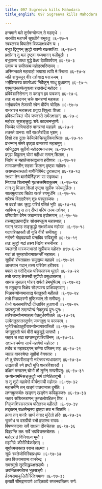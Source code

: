 ```yaml
---
title: 097 Sugreeva kills Mahodara
title_english: 097 Sugreeva kills Mahodara

---
```

<div class="audioEmbed"  caption="श्रीराम-हरिसीताराममूर्ति-घनपाठिभ्यां वचनम्" src="https://archive.org/download/Ramayana-recitation-Sriram-harisItArAmamUrti-Ghanapaati-v2/Kanda_6/Kanda_6_YK-097-Sugreeva_kills_Mahodara_0.mp3"></div>

हन्यमाने बले तूर्णमन्योन्यन् ते महामृधे ।  
सरसीव महाघर्मे सूपक्षीणे बभूवतुः ॥६-९७-१  
स्वबलस्य विघातेन विरूपाक्षवधेन च ।  
बभूव द्विगुणन् क्रुद्धो रावणो राक्षसाधिपः ॥६-९७-२  
प्रक्षीणन् तु बलं दृष्ट्वा वध्यमानन् वलीमुखैः ।  
बभूवास्य व्यथा युद्धे प्रेक्ष्य दैवविपर्ययम् ॥६-९७-३  
उवाच च समीपस्थं महोदरमरिन्दमम् ।  
अस्मिन्काले महाबाहो जयाशा त्वयि मे स्थिता ॥६-९७-४  
जहि शत्रुचमून् वीर दर्शयाद्य पराक्रमम् ।  
भर्तृपिण्डस्य कालोअयं निर्वेष्टुन् साधु युध्यताम् ॥६-९७-५  
एवमुक्तस्तथेत्युक्त्वा राक्षसेन्द्रं महोदरः ।  
प्रविवेशारिसेनान् स पतङ्ग इव पावकम् ॥६-९७-६  
ततः स कदनन् चक्रे वानराणां महाबलः ।  
भर्तृवाक्येन तेजस्वी स्वेन वीर्येण चोदितः ॥६-९७-७  
वानराश्च महासत्त्वः प्रगृह्य विपुलाः शिलाः ।  
प्रविश्यारिबलं भीमं जघ्नस्ते सर्वराक्षसान् ॥६-९७-८  
महोदरः सुसङ्क्रुद्धः शरैः काज्ञ्चनभूषणैः ।  
चिच्चेद पाणिपादोरु वानराणां महाहवे ॥६-९७-९  
ततस्ते वानराः सर्वे राक्षसैरर्दिता भृशम् ।  
दिशो दश द्रुताः केचित्केचित्सुग्रीवमाश्रिताः ॥६-९७-१०  
प्रभग्नान् समरे दृष्ट्वा वानराणां महाचमूम् ।  
अभिदुद्राव सुग्रीवो महोदरमनन्तरम् ॥६-९७-११  
प्रगृह्य विपुलान् घोरां महीधर समान् शिलाम् ।  
चिक्षेप च महातेजास्तद्वधाय हरीश्वरः ॥६-९७-१२  
तामापतन्तीन् सहसा शिलान् दृष्ट्वा महोदरः ।  
असम्भ्रान्तस्ततो बाणैर्निर्बिभेद दुरासदाम् ॥६-९७-१३  
रक्षसा तेन बाणौघैर्निकृत्ता सा सहस्रधा ।  
निपपात शिलाभूमौ गृध्रचक्रमिवाकुलम् ॥६-९७-१४  
तान् तु भिन्नान् शिलां दृष्ट्वा सुग्रीवः क्रोधमूर्छितः ।  
सालमुत्पाट्य चिक्षेप रक्षसे रणमूर्धनि ॥६-९७-१५  
शरैश्च विददारैनन् शूरः परपुरञ्जयः ।  
स ददर्श ततः क्रुद्धः परिघं पतितं भुवि ॥६-९७-१६  
आविध्य तु स तन् दीप्तं परिघं तस्य दर्शयन् ।  
परिघाग्रेण वेगेन जघानास्य हयोत्तमान् ॥६-९७-१७  
तस्माद्धतहयाद्वीरः सोअवप्लुत्य महारथात् ।  
गदान् जग्राह सङ्क्रुद्धो राक्षसोअथ महोदरः ॥६-९७-१८  
गदापरिघहस्तौ तौ युधि वीरौ समीयतुः ।  
नर्दन्तौ गोवृषप्रख्यौ घनाविव सविद्युतौ ॥६-९७-१९  
ततः क्रुद्धो गदां तस्य चिक्षेप रजनीचरः ।  
ज्वलन्तीं भास्कराभासां सुग्रीवाय महोदरः ॥९७-६-२०  
गदां तां सुमहाघोरामापतन्तीं महाबलः ।  
सुग्रीवो रोषताम्राक्षः समुद्यम्य महाहवे ॥६-९७-२१  
आजघान गदान् तस्य परिघेण हरीश्वरः ।  
पपात स गदोद्भिन्नः परिघस्तस्य भूतले ॥६-९७-२२  
ततो जग्राह तेजस्वी सुग्रीवो वसुधातलात् ।  
आयसं मुसलन् घोरन् सर्वतो हेमभूषितम् ॥६-९७-२३  
स तमुद्यम्य चिक्षेप सोऽप्यस्य प्राक्षिपद्गदाम् ।  
भिन्नावन्योन्यमासाद्य पेततुस्तौ महीतले ॥६-९७-२४  
ततो भिन्नप्रहरणौ मुष्टिभ्यान् तौ समीयतुः ।  
तेजो बलसमाविष्टौ दीप्ताविव हुताशनौ ॥६-९७-२५  
जघ्नतुस्तौ तदान्योन्यं नेदतुश्च पुनः पुनः ।  
तलैश्चान्योन्यमाहत्य पेततुर्धरणीतले ॥६-९७-२६  
उत्पेततुस्ततस्तूर्णन् जघ्नतुश् च परस्परम् ।  
भुजैश्चिक्षेपतुर्वीरावन्योन्यमपराजितौ ॥६-९७-२७  
जग्मुतुस्तौ श्रमं वीरौ बाहुयुद्धे पान्तपौ ।  
जहार च तदा खग्डमदूरपरिवर्तिनम् ॥६-९७-२८  
राक्षसश्चर्मणा सार्धं महावेगो महोदरः ।  
तथैव च महाखड्गन् चर्मणा पतितन् सह ॥६-९७-२९  
जग्राह वानरश्रेष्ठः सुग्रीवो वेगवत्तरः ।  
तौ तु रोषपरीताङ्गौ नर्दन्तावभ्यधावताम् ॥६-९७-३०  
उद्यतासी रणे हृष्टौ युधि शस्त्रविशारदौ ।  
दक्षिणं मण्डलन् चोभौ तौ तूर्णन् सम्परीयतुः ॥६-९७-३१  
अन्योन्यमभिसङ्क्रुद्धौ जये प्रणिहितावुभौ ।  
स तु शूरो महावेगो वीर्यश्लाघी महोदरः ॥६-९७-३२  
महाचर्मणि तन् खड्गं पातयामास दुर्मतिः ।  
लग्नमुत्कर्षतः खड्गन् खड्गेन कपिकुञ्जरः ॥६-९७-३३  
जहार सशिरस्त्राणन् कुण्डलोपहितन् शिरः ।  
निकृत्तशिरसस्तस्य पतितस्य महीतले ॥६-९७-३४  
तद्बलन् राक्षसेन्द्रस्य दृष्ट्वा तत्र न तिष्ठति ।  
हत्वा तन् वानरैः सार्धं ननाद मुदितो हरिः ॥६-९७-३५  
चुक्रोध च दशग्रीवो बभौ हृष्टश्च राघवः ।  
विषण्णवदनाः सर्वे राक्षसा दीनचेतसः ॥६-९७-३६  
विद्रवन्ति ततः सर्वे भयवित्रस्तचेतसः ।  
महोदरं तं विनिपात्य भूमौ ।  
महागिरेः कीर्णमिवैकदेशम् ।  
सूर्यात्मजस्तत्र रराज लक्ष्म्या ।  
सूर्यः स्वतेजोभिरिवाप्रधृष्यः ॥६-९७-३७  
अथ विजयमवाप्य वानरेन्द्रः ।  
समरमुखे सुरसिद्धयक्षसङ्घैः ।  
अवनितलगतैश्च भूतसङ्घै ।  
र्हरुषसमाकुलितैर्निरीक्ष्यमाणः ॥६-९७-३८  
इत्यार्षे श्रीमद्रामायणे आदिकाव्ये सप्तनवतितमः सर्गः